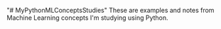 "# MyPythonMLConceptsStudies" 
These are examples and notes from Machine Learning concepts I'm studying using Python.
